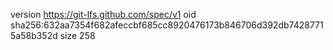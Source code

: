version https://git-lfs.github.com/spec/v1
oid sha256:632aa7354f682afeccbf685cc8920476173b846706d392db74287715a58b352d
size 258
